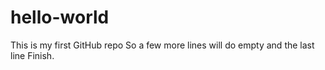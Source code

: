 # hello-world

This is my first GitHub repo
So a few more lines will do
empty
and the last line
Finish.
